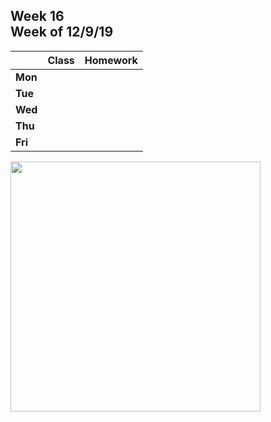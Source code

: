 <meta http-equiv="refresh" content="300"/>

## Week 16<br>Week of 12/9/19

|         | Class | Homework |
| ------- | ----- | -------- |
| **Mon** |       |          |
| **Tue** |       |          |
| **Wed** |       |          |
| **Thu** |       |          |
| **Fri** |       |          |

<img src="" alt="" height="400">
